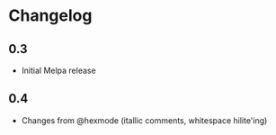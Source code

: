 # Changelog

## 0.3
 - Initial Melpa release

## 0.4
 - Changes from @hexmode (itallic comments, whitespace hilite'ing)

